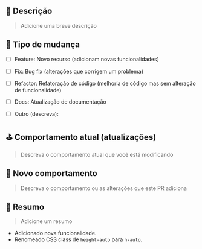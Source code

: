 <!---
Obrigado por criar a Pull Request ❤️!

Deixe o máximo de detalhes possíveis de uma forma breve, utilize screenshots se necessário (principalmente de interfaces)
-->

## 📝 Descrição

> Adicione uma breve descrição


## 🧪 Tipo de mudança

<!---
Marque com X como nesse exemplo: [x]
-->

- [ ] Feature: Novo recurso (adicionam novas funcionalidades)
- [ ] Fix: Bug fix (alterações que corrigem um problema)
- [ ] Refactor: Refatoração de código (melhoria de código mas sem alteração de funcionalidade)
- [ ] Docs: Atualização de documentação
- [ ] Outro (descreva):


## ⛳️ Comportamento atual (atualizações)

> Descreva o comportamento atual que você está modificando


## 🚀 Novo comportamento

> Descreva o comportamento ou as alterações que este PR adiciona


## 🐧 Resumo

> Adicione um resumo
- Adicionado nova funcionalidade.
- Renomeado CSS class de `height-auto` para `h-auto`.
